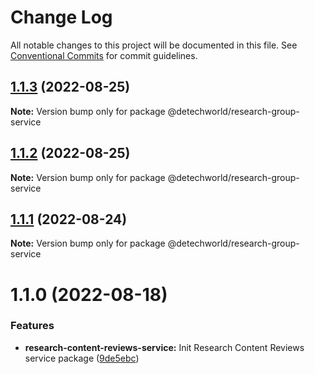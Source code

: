 # Change Log

All notable changes to this project will be documented in this file.
See [Conventional Commits](https://conventionalcommits.org) for commit guidelines.

## [1.1.3](https://github.com/detechworld/tto-packages/compare/@detechworld/research-group-service@1.1.2...@detechworld/research-group-service@1.1.3) (2022-08-25)

**Note:** Version bump only for package @detechworld/research-group-service





## [1.1.2](https://github.com/detechworld/tto-packages/compare/@detechworld/research-group-service@1.1.1...@detechworld/research-group-service@1.1.2) (2022-08-25)

**Note:** Version bump only for package @detechworld/research-group-service





## [1.1.1](https://github.com/detechworld/tto-packages/compare/@detechworld/research-group-service@1.1.0...@detechworld/research-group-service@1.1.1) (2022-08-24)

**Note:** Version bump only for package @detechworld/research-group-service





# 1.1.0 (2022-08-18)


### Features

* **research-content-reviews-service:** Init Research Content Reviews service package ([9de5ebc](https://github.com/detechworld/tto-packages/commit/9de5ebc3e4263dc5c457f86cd5373a9d3127d8c6))
